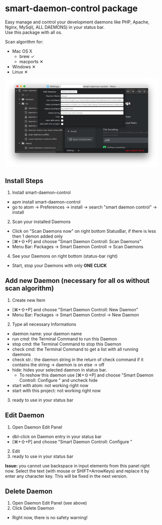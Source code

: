 # smart-daemon-control package

Easy manage and control your development daemons like PHP, Apache, Nginx, MySql(, ALL DAEMONS) in your status bar.<br>
Use this package with all os.

Scan algorithm for:
 * Mac OS X
   * brew ✓
   * macports ✕
 * Windows ✕
 * Linux ✕

![Preview](https://raw.githubusercontent.com/mulian/smart-daemon-control/master/preview.png)

## Install Steps
1. Install smart-daemon-control
 * apm install smart-daemon-control
 * go to atom -> Preferences -> install -> search "smart daemon control" -> install
2. Scan your installed Daemons
 * Click on "Scan Daemons now" on right bottom StatusBar, if there is less then 1 demon added only
 * [⌘+⇧+P] and choose "Smart Daemon Controll: Scan Daemons"
 * Menu Bar: Packages -> Smart Daemon Controll -> Scan Daemons
4. See your Daemons on right bottom (status-bar right)
 * Start, stop your Daemons with only **ONE CLICK**

## Add new Daemon (necessary for all os without scan algorithm)
1. Create new Item
  * [⌘+⇧+P] and choose "Smart Daemon Controll: New Daemon"
  * Menu Bar: Packages -> Smart Daemon Control -> New Daemon
2. Type all necessary Informations
  * daemon name: your daemon name
  * run cmd: the Terminal Command to run this Daemon
  * stop cmd: the Terminal Command to stop this Daemon
  * check cmd: the Terminal Command to get a list with all running daemons
  * check str.: the daemon string in the return of check command if it contains the string -> daemon is on else -> off
  * hide: hides your selected daemon in status bar.
    * To reshow this daemon use [⌘+⇧+P] and choose "Smart Daemon Controll: Configure <yourDaemonName>" and uncheck hide
  * start with atom: not working right now
  * start with this project: not working right now
3. ready to use in your status bar

## Edit Daemon
1. Open Daemon Edit Panel
  * dbl-click on Daemon entry in your status bar
  * [⌘+⇧+P] and choose "Smart Daemon Controll: Configure <yourDaemonName>"
2. Edit
3. ready to use in your status bar

**Issue:** you cannot use backspace in input elements from this panel right now. Select the text (with mouse or SHIFT+ArrowKeys) and replace it by enter any character key. This will be fixed in the next version.

## Delete Daemon
1. Open Daemon Edit Panel (see above)
2. Click Delete Daemon
  * Right now, there is no safety warning!
